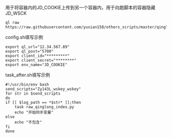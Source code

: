 用于将容器内的JD_COOKIE上传到另一个容器内，用于向跑脚本的容器隐藏JD_WSCK

```
ql raw https://raw.githubusercontent.com/yuxian158/others_scripts/master/qinglong/index.py
```

config.sh填写示例

```
export ql_url="12.34.567.89"
export ql_post="5700"
export client_id="*********"
export client_secret="********"
export env_name="JD_COOKIE"
```

task_after.sh填写示例

```
#!/usr/bin/env bash
send_scripts="Zy143L_wskey_wskey" 
for str in $send_scripts
do
if [[ $log_path == *$str* ]];then
    task raw_qinglong_index.py
    echo "开始同步变量"
else
    echo "不包含"
fi
done
```